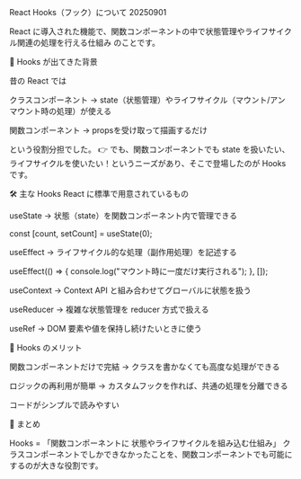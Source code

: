 React Hooks（フック）について 20250901

React に導入された機能で、関数コンポーネントの中で状態管理やライフサイクル関連の処理を行える仕組み のことです。

🎯 Hooks が出てきた背景

昔の React では

クラスコンポーネント → state（状態管理）やライフサイクル（マウント/アンマウント時の処理）が使える

関数コンポーネント → propsを受け取って描画するだけ

という役割分担でした。
👉 でも、関数コンポーネントでも state を扱いたい、ライフサイクルを使いたい！というニーズがあり、そこで登場したのが Hooks です。

🛠 主な Hooks
React に標準で用意されているもの

useState
→ 状態（state）を関数コンポーネント内で管理できる

const [count, setCount] = useState(0);


useEffect
→ ライフサイクル的な処理（副作用処理）を記述する

useEffect(() => {
  console.log("マウント時に一度だけ実行される");
}, []);


useContext
→ Context API と組み合わせてグローバルに状態を扱う

useReducer
→ 複雑な状態管理を reducer 方式で扱える

useRef
→ DOM 要素や値を保持し続けたいときに使う

🎯 Hooks のメリット

関数コンポーネントだけで完結 → クラスを書かなくても高度な処理ができる

ロジックの再利用が簡単 → カスタムフックを作れば、共通の処理を分離できる

コードがシンプルで読みやすい

📌 まとめ

Hooks = 「関数コンポーネントに 状態やライフサイクルを組み込む仕組み」
クラスコンポーネントでしかできなかったことを、関数コンポーネントでも可能にするのが大きな役割です。